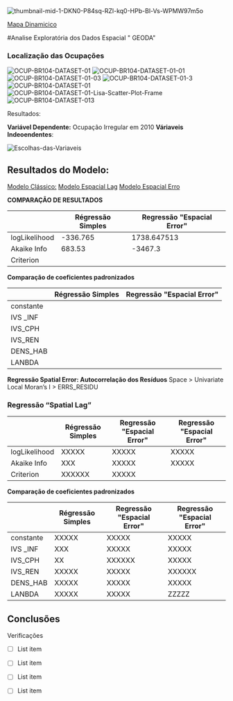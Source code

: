 
<img src="https://i.ibb.co/9ty9S5J/thumbnail-mid-1-DKN0-P84sq-RZl-kq0-HPb-Bl-Vs-WPMW97m5o.jpg" alt="thumbnail-mid-1-DKN0-P84sq-RZl-kq0-HPb-Bl-Vs-WPMW97m5o" border="0">

[Mapa Dinamicico ](https://www.google.com/maps/d/u/0/edit?mid=1DKN0P84sqRZl_kq0HPbBlVsWPMW97m5o&usp=sharing)

#Analise Exploratória dos Dados Espacial " GEODA"
### Localização das Ocupações 

<img src="https://i.ibb.co/9vNYk7X/OCUP-BR104-DATASET-01.png" alt="OCUP-BR104-DATASET-01" border="0">
<img src="https://i.ibb.co/HT6RBGv/OCUP-BR104-DATASET-01-01.png" alt="OCUP-BR104-DATASET-01-01" border="0">
<img src="https://i.ibb.co/VJJvPJT/OCUP-BR104-DATASET-01-03.png" alt="OCUP-BR104-DATASET-01-03" border="0">
<img src="https://i.ibb.co/NLF7bVs/OCUP-BR104-DATASET-01-3.png" alt="OCUP-BR104-DATASET-01-3" border="0">
<img src="https://i.ibb.co/SX6sxnq/OCUP-BR104-DATASET-01.png" alt="OCUP-BR104-DATASET-01" border="0">
<img src="https://i.ibb.co/v1L0tfc/OCUP-BR104-DATASET-01-Lisa-Scatter-Plot-Frame.png" alt="OCUP-BR104-DATASET-01-Lisa-Scatter-Plot-Frame" border="0">
<img src="https://i.ibb.co/mhST6G8/OCUP-BR104-DATASET-013.png" alt="OCUP-BR104-DATASET-013" border="0">


Resultados:



**Variável Dependente:** Ocupação Irregular em 2010
**Váriaveis Indeoendentes**:

<img src="https://i.ibb.co/bRZNfFw/Escolhas-das-Variaveis.jpg" alt="Escolhas-das-Variaveis" border="0">

## Resultados do Modelo:

[Modelo Clássico:](https://raw.githubusercontent.com/ErisonBarros/BR104_OCUP_FAIXA_DOMINIO/master/Resultado%20da%20Regress%C3%A3o%20Classica.txt)
[Modelo Espacial Lag](https://raw.githubusercontent.com/ErisonBarros/BR104_OCUP_FAIXA_DOMINIO/master/Resultado%20Espacial%20Lag.txt)
[Modelo Espacial Erro](https://raw.githubusercontent.com/ErisonBarros/BR104_OCUP_FAIXA_DOMINIO/master/Resultado%20Espacial_Erro.txt)

**COMPARAÇÃO DE RESULTADOS**

|               	| Régressão Simples 	| Regressão "Espacial Error"  	|
|---------------	|-------------------	|-----------------------------	|
| logLikelihood 	|  -336.765           	| 1738.647513                     	|
| Akaike Info   	|683.53           	| -3467.3                      	|
| Criterion     	|                   	|                             	|

**Comparação de coeficientes padronizados**

|               	| Régressão Simples 	| Regressão "Espacial Error"  	|
|---------------	|-------------------	|-----------------------------	|
| constante 	|        	|                   	|
| IVS _INF  	|       	|                     	|
| IVS_CPH
|IVS_REN    	|                   	|                             	|
|DENS_HAB  	|                   	|                             	|
|LANBDA 	|                   	|                             	|

**Regressão Spatial Error:   Autocorrelação dos Resíduos**
Space > Univariate Local Moran’s I > ERRS_RESIDU

### Regressão “Spatial Lag”

|               	| Régressão Simples 	| Regressão "Espacial Error"  	|Regressão "Espacial Error"  	
|---------------	|-------------------	|-----------------------------	|-----------------------------	|
| logLikelihood	|    XXXXX    	|        XXXXX           	|XXXXX
| Akaike Info	|       XXX	|        XXXXX             	|     XXXXX
| Criterion|                        XXXXXX     	|XXXXX



**Comparação de coeficientes padronizados**

|               	| Régressão Simples 	| Regressão "Espacial Error"  	|Regressão "Espacial Error"  	
|---------------	|-------------------	|-----------------------------	|-----------------------------	|
| constante 	|    XXXXX    	|        XXXXX           	|XXXXX
| IVS _INF  	|       XXX	|        XXXXX             	|     XXXXX
| IVS_CPH | XX|                        XXXXXX     	|XXXXX
|IVS_REN    	|          XXXXX    	|         XXXXX                    	|XXXXXX
|DENS_HAB  	|    XXXXX               	|       XXXXX                      	|XXXXX
|LANBDA 	|        XXXXX           	|           XXXXX                  	| ZZZZZ

## Conclusões 
Verificações 
 - [ ] List item
 - [ ] List item
 - [ ] List item
 - [ ] List item


<!--stackedit_data:
eyJoaXN0b3J5IjpbLTE1MDg3Mjc3MDksMTc4OTgxMTkwMywtMT
cwNzQzODk1NSwxMDMyMTQyMjE1LC0yMDY2NzAyNTkxLC0xNTQ4
NjgxODEsLTExNjc4MjAyODEsMTQwOTk4NzAwMCwtNDQ2NzcyOD
A4LDE3NjcyNDk0MTgsLTE0NjM4NDAwODBdfQ==
-->
